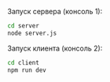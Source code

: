 Запуск сервера (консоль 1):
```bash
cd server
node server.js
```
Запуск клиента (консоль 2):
```bash
cd client
npm run dev
``` 